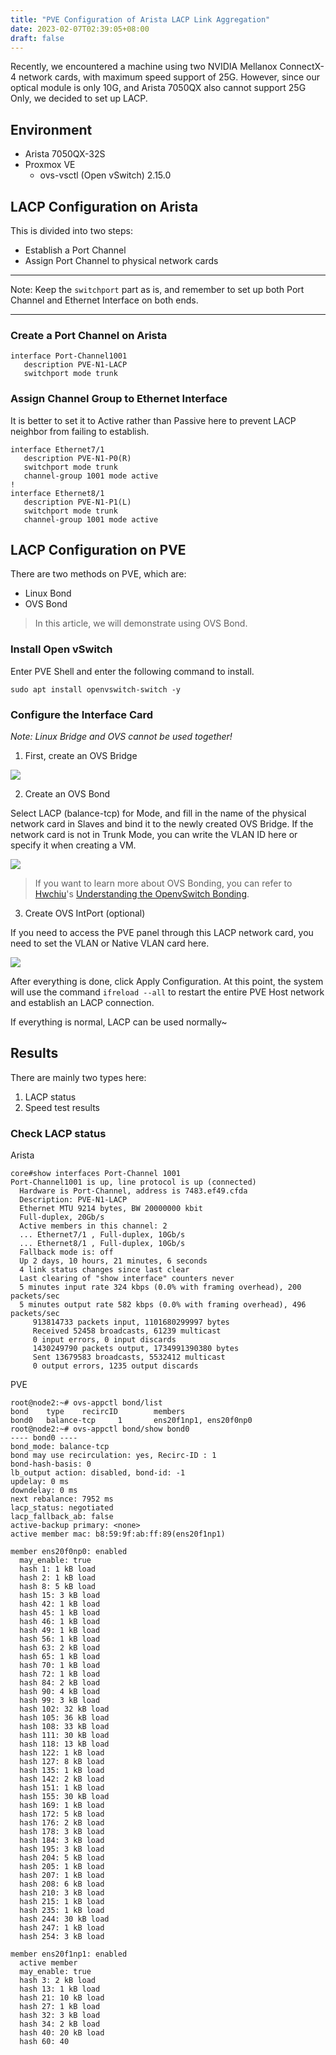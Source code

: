 ```yaml
---
title: "PVE Configuration of Arista LACP Link Aggregation"
date: 2023-02-07T02:39:05+08:00
draft: false
---
```


Recently, we encountered a machine using two NVIDIA Mellanox ConnectX-4 network cards, with maximum speed support of 25G. However, since our optical module is only 10G, and Arista 7050QX also cannot support 25G Only, we decided to set up LACP.

## Environment

- Arista 7050QX-32S
- Proxmox VE
    - ovs-vsctl (Open vSwitch) 2.15.0

## LACP Configuration on Arista

This is divided into two steps:

- Establish a Port Channel
- Assign Port Channel to physical network cards

***
Note: Keep the `switchport` part as is, and remember to set up both Port Channel and Ethernet Interface on both ends.
***

### Create a Port Channel on Arista

```shell
interface Port-Channel1001
   description PVE-N1-LACP
   switchport mode trunk
```

### Assign Channel Group to Ethernet Interface

It is better to set it to Active rather than Passive here to prevent LACP neighbor from failing to establish.

```shell
interface Ethernet7/1
   description PVE-N1-P0(R)
   switchport mode trunk
   channel-group 1001 mode active
!
interface Ethernet8/1
   description PVE-N1-P1(L)
   switchport mode trunk
   channel-group 1001 mode active
```

## LACP Configuration on PVE

There are two methods on PVE, which are:

- Linux Bond
- OVS Bond

> In this article, we will demonstrate using OVS Bond.

### Install Open vSwitch

Enter PVE Shell and enter the following command to install.

```shell
sudo apt install openvswitch-switch -y
```

### Configure the Interface Card

*Note: Linux Bridge and OVS cannot be used together!*

1. First, create an OVS Bridge

![](https://i.imgur.com/PRJDx2A.png)

2. Create an OVS Bond

Select LACP (balance-tcp) for Mode, and fill in the name of the physical network card in Slaves and bind it to the newly created OVS Bridge. If the network card is not in Trunk Mode, you can write the VLAN ID here or specify it when creating a VM.

![](https://i.imgur.com/7fvU2gd.png)

> If you want to learn more about OVS Bonding, you can refer to [Hwchiu](https://www.hwchiu.com/)'s [Understanding the OpenvSwitch Bonding](https://www.hwchiu.com/openvswitch-bonding.html).

3. Create OVS IntPort (optional)

If you need to access the PVE panel through this LACP network card, you need to set the VLAN or Native VLAN card here.

![](https://i.imgur.com/yqPhGCm.png)

After everything is done, click Apply Configuration. At this point, the system will use the command `ifreload --all` to restart the entire PVE Host network and establish an LACP connection.

If everything is normal, LACP can be used normally~

## Results

There are mainly two types here:
1. LACP status
2. Speed test results

### Check LACP status

Arista

```shell
core#show interfaces Port-Channel 1001
Port-Channel1001 is up, line protocol is up (connected)
  Hardware is Port-Channel, address is 7483.ef49.cfda
  Description: PVE-N1-LACP
  Ethernet MTU 9214 bytes, BW 20000000 kbit
  Full-duplex, 20Gb/s
  Active members in this channel: 2
  ... Ethernet7/1 , Full-duplex, 10Gb/s
  ... Ethernet8/1 , Full-duplex, 10Gb/s
  Fallback mode is: off
  Up 2 days, 10 hours, 21 minutes, 6 seconds
  4 link status changes since last clear
  Last clearing of "show interface" counters never
  5 minutes input rate 324 kbps (0.0% with framing overhead), 200 packets/sec
  5 minutes output rate 582 kbps (0.0% with framing overhead), 496 packets/sec
     913814733 packets input, 1101680299997 bytes
     Received 52458 broadcasts, 61239 multicast
     0 input errors, 0 input discards
     1430249790 packets output, 1734991390380 bytes
     Sent 13679583 broadcasts, 5532412 multicast
     0 output errors, 1235 output discards
```

PVE

```shell
root@node2:~# ovs-appctl bond/list
bond    type    recircID        members
bond0   balance-tcp     1       ens20f1np1, ens20f0np0
root@node2:~# ovs-appctl bond/show bond0
---- bond0 ----
bond_mode: balance-tcp
bond may use recirculation: yes, Recirc-ID : 1
bond-hash-basis: 0
lb_output action: disabled, bond-id: -1
updelay: 0 ms
downdelay: 0 ms
next rebalance: 7952 ms
lacp_status: negotiated
lacp_fallback_ab: false
active-backup primary: <none>
active member mac: b8:59:9f:ab:ff:89(ens20f1np1)

member ens20f0np0: enabled
  may_enable: true
  hash 1: 1 kB load
  hash 2: 1 kB load
  hash 8: 5 kB load
  hash 15: 3 kB load
  hash 42: 1 kB load
  hash 45: 1 kB load
  hash 46: 1 kB load
  hash 49: 1 kB load
  hash 56: 1 kB load
  hash 63: 2 kB load
  hash 65: 1 kB load
  hash 70: 1 kB load
  hash 72: 1 kB load
  hash 84: 2 kB load
  hash 90: 4 kB load
  hash 99: 3 kB load
  hash 102: 32 kB load
  hash 105: 36 kB load
  hash 108: 33 kB load
  hash 111: 30 kB load
  hash 118: 13 kB load
  hash 122: 1 kB load
  hash 127: 8 kB load
  hash 135: 1 kB load
  hash 142: 2 kB load
  hash 151: 1 kB load
  hash 155: 30 kB load
  hash 169: 1 kB load
  hash 172: 5 kB load
  hash 176: 2 kB load
  hash 178: 3 kB load
  hash 184: 3 kB load
  hash 195: 3 kB load
  hash 204: 5 kB load
  hash 205: 1 kB load
  hash 207: 1 kB load
  hash 208: 6 kB load
  hash 210: 3 kB load
  hash 215: 1 kB load
  hash 235: 1 kB load
  hash 244: 30 kB load
  hash 247: 1 kB load
  hash 254: 3 kB load

member ens20f1np1: enabled
  active member
  may_enable: true
  hash 3: 2 kB load
  hash 13: 1 kB load
  hash 21: 10 kB load
  hash 27: 1 kB load
  hash 32: 3 kB load
  hash 34: 2 kB load
  hash 40: 20 kB load
  hash 60: 40
